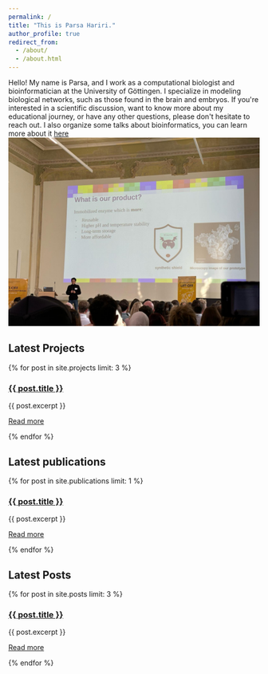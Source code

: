 ```yaml
---
permalink: /
title: "This is Parsa Hariri."
author_profile: true
redirect_from: 
  - /about/
  - /about.html
---
```


Hello! My name is Parsa, and I work as a computational biologist and bioinformatician at the University of Göttingen. I specialize in modeling biological networks, such as those found in the brain and embryos. If you're interested in a scientific discussion, want to know more about my educational journey, or have any other questions, please don't hesitate to reach out. I also organize some talks about bioinformatics, you can learn more about it [here](https://parsa744.github.io/talks/2024-03-01-talk-1)
![my presentation in Goettingen Uni](images/27811002-0b3e-4b66-99db-7643729f2c6f.jpeg)

<section>
  <h2>Latest Projects</h2>
  <div class="projects-list">
    {% for post in site.projects limit: 3 %}
      <article class="project-item">
        <h3><a href="{{ post.url }}">{{ post.title }}</a></h3>
        <p>{{ post.excerpt }}</p>
        <p><a href="{{ post.url }}">Read more</a></p>
      </article>
    {% endfor %}
  </div>
</section>
<section>
  <h2>Latest publications</h2>
  <div class="publications-list">
    {% for post in site.publications limit: 1 %}
      <article class="project-item">
        <h3><a href="{{ post.url }}">{{ post.title }}</a></h3>
        <p>{{ post.excerpt }}</p>
        <p><a href="{{ post.url }}">Read more</a></p>
      </article>
    {% endfor %}
  </div>
</section>
<section>
  <h2>Latest Posts</h2>
  <div class="posts-list">
    {% for post in site.posts limit: 3 %}
      <article class="project-item">
        <h3><a href="{{ post.url }}">{{ post.title }}</a></h3>
        <p>{{ post.excerpt }}</p>
        <p><a href="{{ post.url }}">Read more</a></p>
      </article>
    {% endfor %}
  </div>
</section>
